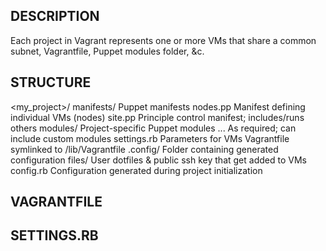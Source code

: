 DESCRIPTION
-----------

Each project in Vagrant represents one or more VMs that share a common subnet,
Vagrantfile, Puppet modules folder, &c.


STRUCTURE
---------

  <my_project>/
    manifests/         Puppet manifests
      nodes.pp         Manifest defining individual VMs (nodes)
      site.pp          Principle control manifest; includes/runs others
    modules/           Project-specific Puppet modules
      ...              As required; can include custom modules
    settings.rb        Parameters for VMs
    Vagrantfile        symlinked to <drush-vagrant-root>/lib/Vagrantfile
    .config/           Folder containing generated configuration
      files/           User dotfiles & public ssh key that get added to VMs
      config.rb        Configuration generated during project initialization


VAGRANTFILE
-----------


SETTINGS.RB
-----------

